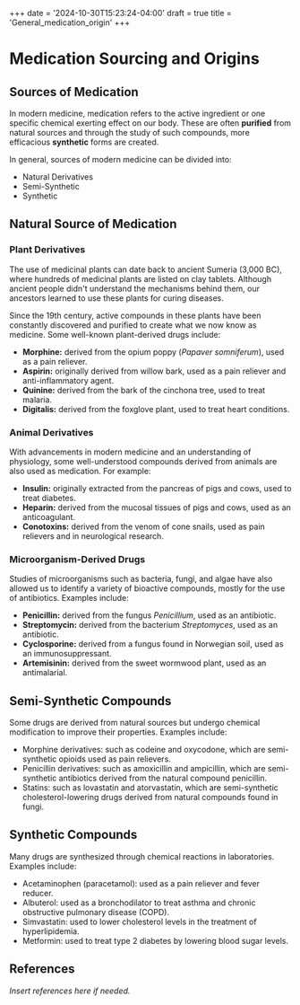 +++
date = '2024-10-30T15:23:24-04:00'
draft = true
title = 'General_medication_origin'
+++

# Medication Sourcing and Origins

## Sources of Medication

In modern medicine, medication refers to the active ingredient or one specific chemical exerting effect on our body. These are often **purified** from natural sources and through the study of such compounds, more efficacious **synthetic** forms are created.

In general, sources of modern medicine can be divided into:

- Natural Derivatives
- Semi-Synthetic
- Synthetic

## Natural Source of Medication

### Plant Derivatives

The use of medicinal plants can date back to ancient Sumeria (3,000 BC), where hundreds of medicinal plants are listed on clay tablets. Although ancient people didn't understand the mechanisms behind them, our ancestors learned to use these plants for curing diseases.

Since the 19th century, active compounds in these plants have been constantly discovered and purified to create what we now know as medicine. Some well-known plant-derived drugs include:

- **Morphine:** derived from the opium poppy (*Papaver somniferum*), used as a pain reliever.
- **Aspirin:** originally derived from willow bark, used as a pain reliever and anti-inflammatory agent.
- **Quinine:** derived from the bark of the cinchona tree, used to treat malaria.
- **Digitalis:** derived from the foxglove plant, used to treat heart conditions.

### Animal Derivatives

With advancements in modern medicine and an understanding of physiology, some well-understood compounds derived from animals are also used as medication. For example:

- **Insulin:** originally extracted from the pancreas of pigs and cows, used to treat diabetes.
- **Heparin:** derived from the mucosal tissues of pigs and cows, used as an anticoagulant.
- **Conotoxins:** derived from the venom of cone snails, used as pain relievers and in neurological research.

### Microorganism-Derived Drugs

Studies of microorganisms such as bacteria, fungi, and algae have also allowed us to identify a variety of bioactive compounds, mostly for the use of antibiotics. Examples include:

- **Penicillin:** derived from the fungus *Penicillium*, used as an antibiotic.
- **Streptomycin:** derived from the bacterium *Streptomyces*, used as an antibiotic.
- **Cyclosporine:** derived from a fungus found in Norwegian soil, used as an immunosuppressant.
- **Artemisinin:** derived from the sweet wormwood plant, used as an antimalarial.

## Semi-Synthetic Compounds

Some drugs are derived from natural sources but undergo chemical modification to improve their properties. Examples include:

- Morphine derivatives: such as codeine and oxycodone, which are semi-synthetic opioids used as pain relievers.
- Penicillin derivatives: such as amoxicillin and ampicillin, which are semi-synthetic antibiotics derived from the natural compound penicillin.
- Statins: such as lovastatin and atorvastatin, which are semi-synthetic cholesterol-lowering drugs derived from natural compounds found in fungi.

## Synthetic Compounds

Many drugs are synthesized through chemical reactions in laboratories. Examples include:

- Acetaminophen (paracetamol): used as a pain reliever and fever reducer.
- Albuterol: used as a bronchodilator to treat asthma and chronic obstructive pulmonary disease (COPD).
- Simvastatin: used to lower cholesterol levels in the treatment of hyperlipidemia.
- Metformin: used to treat type 2 diabetes by lowering blood sugar levels.

## References

*Insert references here if needed.*
